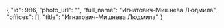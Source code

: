 {
    "id": 986,
    "photo_url": "",
    "full_name": "Игнатович-Мишнева Людмила",
    "offices": [],
    "title": "Игнатович-Мишнева Людмила"
}
